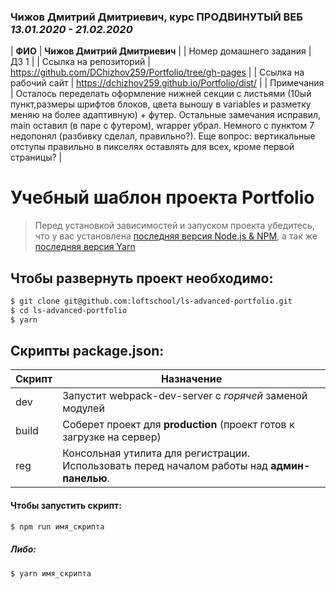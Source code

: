 ### Чижов Дмитрий Дмитриевич, курс **ПРОДВИНУТЫЙ ВЕБ** _13.01.2020 - 21.02.2020_

| **ФИО** | **Чижов Дмитрий Дмитриевич** |
| Номер домашнего задания | ДЗ 1 |
| Ссылка на репозиторий | https://github.com/DChizhov259/Portfolio/tree/gh-pages |
| Ссылка на рабочий сайт | https://dchizhov259.github.io/Portfolio/dist/ |
| Примечания | Осталось переделать оформление нижней секции с листьями (10ый пункт,размеры шрифтов блоков, цвета выношу в variables и разметку меняю на более адаптивную) + футер. Остальные замечания исправил, main оставил (в паре с футером), wrapper убрал. Немного с пунктом 7 недопонял (разбивку сделал, правильно?). Еще вопрос: вертикальные отступы правильно в пикселях оставлять для всех, кроме первой страницы? |

# Учебный шаблон проекта Portfolio

> Перед установкой зависимостей и запуском проекта убедитесь, что у вас установлена [последняя версия Node.js & NPM](https://nodejs.org/en/download/current/), а так же
> [последняя версия Yarn](https://yarnpkg.com/ru/docs/install)

## Чтобы развернуть проект необходимо:

```sh
$ git clone git@github.com:loftschool/ls-advanced-portfolio.git
$ cd ls-advanced-portfolio
$ yarn
```

## Скрипты package.json:

| Скрипт | Назначение                                                                                   |
| ------ | -------------------------------------------------------------------------------------------- |
| dev    | Запустит webpack-dev-server с _горячей_ заменой модулей                                      |
| build  | Соберет проект для **production** (проект готов к загрузке на сервер)                        |
| reg    | Консольная утилита для регистрации. Использовать перед началом работы над **админ-панелью**. |

#### Чтобы запустить скрипт:

```sh
$ npm run имя_скрипта
```

##### Либо:

```sh
$ yarn имя_скрипта
```
